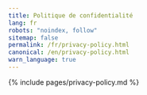 ```yaml
---
title: Politique de confidentialité
lang: fr
robots: "noindex, follow"
sitemap: false
permalink: /fr/privacy-policy.html
canonical: /en/privacy-policy.html
warn_language: true
---
```


{% include pages/privacy-policy.md %}
